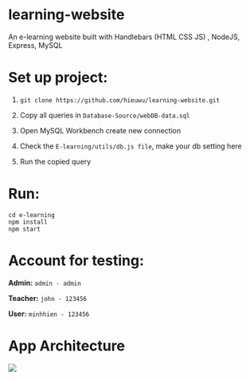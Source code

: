 # learning-website
An e-learning website built with Handlebars  (HTML CSS JS) , NodeJS, Express, MySQL

# Set up project:

1. `git clone https://github.com/hieuwu/learning-website.git`

2. Copy all queries in `Database-Source/webDB-data.sql`

3. Open MySQL Workbench create new connection

4. Check the `E-learning/utils/db.js file`, make your db setting here

5. Run the copied query

# Run:
```
cd e-learning
npm install
npm start
```

# Account for testing:

**Admin:**
`admin - admin`

**Teacher:**
`john - 123456`

**User:**
`minhhien - 123456`


# App Architecture
![](https://calvinsettachatgul.github.io/imgs/mvc-rails.png)
